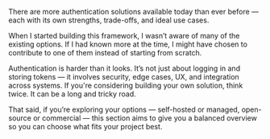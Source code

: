 There are more authentication solutions available today than ever before — each with its own strengths, trade-offs, and ideal use cases.

When I started building this framework, I wasn’t aware of many of the existing options. If I had known more at the time, I might have chosen to contribute to one of them instead of starting from scratch.

Authentication is harder than it looks. It’s not just about logging in and storing tokens — it involves security, edge cases, UX, and integration across systems. If you're considering building your own solution, think twice. It can be a long and tricky road.

That said, if you’re exploring your options — self-hosted or managed, open-source or commercial — this section aims to give you a balanced overview so you can choose what fits your project best.
